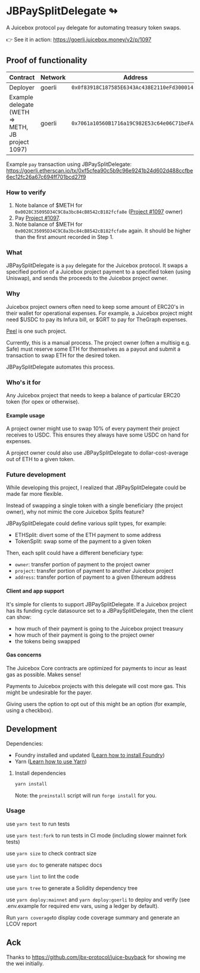 # JBPaySplitDelegate ↬

A Juicebox protocol `pay` delegate for automating treasury token swaps.

👉 See it in action: https://goerli.juicebox.money/v2/p/1097

## Proof of functionality

| Contract                                         | Network | Address                                      |
| ------------------------------------------------ | ------- | -------------------------------------------- |
| Deployer                                         | goerli  | `0x0f83918C187585E6343Ac438E2110eFd3000141A` |
| Example delegate (WETH => METH, JB project 1097) | goerli  | `0x7061a10560B1716a19C982E53c64e06C71beFA8c` |

Example `pay` transaction using JBPaySplitDelegate: https://goerli.etherscan.io/tx/0xf5cfea90c5b9c96e9241b24d602d488ccfbe6ec12fc26a67c694ff701bcd27f9

### How to verify

1. Note balance of $METH for `0x0028C35095D34C9C8a3bc84cB8542cB182fcfa8e` ([Project #1097](https://goerli.juicebox.money/v2/p/1097) owner)
2. Pay [Project #1097](https://goerli.juicebox.money/v2/p/1097).
3. Note balance of $METH for `0x0028C35095D34C9C8a3bc84cB8542cB182fcfa8e` again. It should be higher than the first amount recorded in Step 1.

### What

JBPaySplitDelegate is a `pay` delegate for the Juicebox protocol. It swaps a specified portion of a Juicebox project payment to a specified token (using Uniswap), and sends the proceeds to the Juicebox project owner.

### Why

Juicebox project owners often need to keep some amount of ERC20's in their wallet for operational expenses. For example, a Juicebox project might need $USDC to pay its Infura bill, or $GRT to pay for TheGraph expenses.

[Peel](https://juicebox.money/@peel) is one such project.

Currently, this is a manual process. The project owner (often a multisig e.g. Safe) must reserve some ETH for themselves as a payout and submit a transaction to swap ETH for the desired token.

JBPaySplitDelegate automates this process.

### Who's it for

Any Juicebox project that needs to keep a balance of particular ERC20 token (for opex or otherwise).

#### Example usage

A project owner might use to swap 10% of every payment their project receives to USDC. This ensures they always have some USDC on hand for expenses.

A project owner could also use JBPaySplitDelegate to dollar-cost-average out of ETH to a given token.

### Future development

While developing this project, I realized that JBPaySplitDelegate could be made far more flexible.

Instead of swapping a single token with a single beneficiary (the project owner), why not mimic the core Juicebox Splits feature?

JBPaySplitDelegate could define various split types, for example:

- ETHSplit: divert some of the ETH payment to some address
- TokenSplit: swap some of the payment to a given token

Then, each split could have a different beneficiary type:

- `owner`: transfer portion of payment to the project owner
- `project`: transfer portion of payment to another Juicebox project
- `address`: transfer portion of payment to a given Ethereum address

#### Client and app support

It's simple for clients to support JBPaySplitDelegate. If a Juicebox project has its funding cycle datasource set to a JBPaySplitDelegate, then the client can show:

- how much of their payment is going to the Juicebox project treasury
- how much of their payment is going to the project owner
- the tokens being swapped

#### Gas concerns

The Juicebox Core contracts are optimized for payments to incur as least gas as possible. Makes sense!

Payments to Juicebox projects with this delegate will cost more gas. This might be undesirable for the payer.

Giving users the option to opt out of this might be an option (for example, using a checkbox).

## Development

Dependencies:

- Foundry installed and updated ([Learn how to install Foundry](https://book.getfoundry.sh/getting-started/installation))
- Yarn ([Learn how to use Yarn](https://classic.yarnpkg.com/en/docs/install))

1. Install dependencies

   ```bash
   yarn install
   ```

   Note: the `preinstall` script will run `forge install` for you.


### Usage

use `yarn test` to run tests

use `yarn test:fork` to run tests in CI mode (including slower mainnet fork tests)

use `yarn size` to check contract size

use `yarn doc` to generate natspec docs

use `yarn lint` to lint the code

use `yarn tree` to generate a Solidity dependency tree

use `yarn deploy:mainnet` and `yarn deploy:goerli` to deploy and verify (see .env.example for required env vars, using a ledger by default).

Run `yarn coverage`to display code coverage summary and generate an LCOV report

## Ack

Thanks to https://github.com/jbx-protocol/juice-buyback for showing me the wei initially.